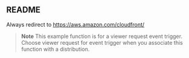 ## README

Always redirect to https://aws.amazon.com/cloudfront/

> **Note** This example function is for a viewer request event trigger. Choose viewer request for event trigger when you associate this function with a distribution.
